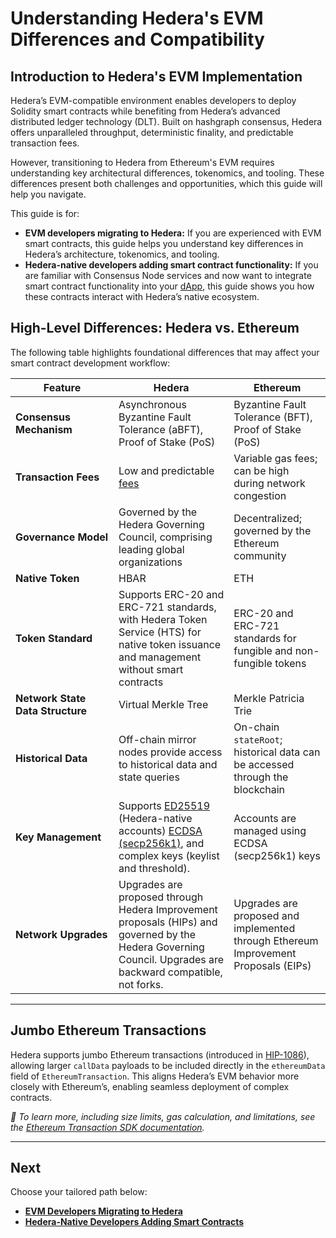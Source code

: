 # Understanding Hedera's EVM Differences and Compatibility

## **Introduction to Hedera's EVM Implementation**

Hedera’s EVM-compatible environment enables developers to deploy Solidity smart contracts while benefiting from Hedera’s advanced distributed ledger technology (DLT). Built on hashgraph consensus, Hedera offers unparalleled throughput, deterministic finality, and predictable transaction fees.

However, transitioning to Hedera from Ethereum's EVM requires understanding key architectural differences, tokenomics, and tooling. These differences present both challenges and opportunities, which this guide will help you navigate.

This guide is for:

* **EVM developers migrating to Hedera:** If you are experienced with EVM smart contracts, this guide helps you understand key differences in Hedera’s architecture, tokenomics, and tooling.
* **Hedera-native developers adding smart contract functionality:** If you are familiar with Consensus Node services and now want to integrate smart contract functionality into your [dApp](../../../support-and-community/glossary.md#decentralized-application-dapp), this guide shows you how these contracts interact with Hedera’s native ecosystem.

## **High-Level Differences: Hedera vs. Ethereum**

The following table highlights foundational differences that may affect your smart contract development workflow:

<table><thead><tr><th width="149">Feature</th><th>Hedera</th><th>Ethereum</th></tr></thead><tbody><tr><td><strong>Consensus Mechanism</strong></td><td>Asynchronous Byzantine Fault Tolerance (aBFT), Proof of Stake (PoS)</td><td>Byzantine Fault Tolerance (BFT), Proof of Stake (PoS)</td></tr><tr><td><strong>Transaction Fees</strong></td><td>Low and predictable <a href="../../../networks/mainnet/fees/">fees</a></td><td>Variable gas fees; can be high during network congestion</td></tr><tr><td><strong>Governance Model</strong></td><td>Governed by the Hedera Governing Council, comprising leading global organizations</td><td>Decentralized; governed by the Ethereum community</td></tr><tr><td><strong>Native Token</strong></td><td>HBAR</td><td>ETH</td></tr><tr><td><strong>Token Standard</strong></td><td>Supports ERC-20 and ERC-721 standards, with Hedera Token Service (HTS) for native token issuance and management without smart contracts</td><td>ERC-20 and ERC-721 standards for fungible and non-fungible tokens</td></tr><tr><td><strong>Network State Data Structure</strong></td><td>Virtual Merkle Tree</td><td>Merkle Patricia Trie</td></tr><tr><td><strong>Historical Data</strong></td><td>Off-chain mirror nodes provide access to historical data and state queries</td><td>On-chain <code>stateRoot</code>; historical data can be accessed through the blockchain</td></tr><tr><td><strong>Key Management</strong></td><td>Supports <a href="../../../support-and-community/glossary.md#ed25519">ED25519</a> (Hedera-native accounts) <a href="../../../support-and-community/glossary.md#ecdsa-secp256k1">ECDSA (secp256k1)</a>, and complex keys (keylist and threshold).</td><td>Accounts are managed using ECDSA (secp256k1) keys</td></tr><tr><td><strong>Network Upgrades</strong></td><td>Upgrades are proposed through Hedera Improvement proposals (HIPs) and governed by the Hedera Governing Council. Upgrades are backward compatible, not forks.</td><td>Upgrades are proposed and implemented through Ethereum Improvement Proposals (EIPs)</td></tr></tbody></table>

***

## **Jumbo Ethereum Transactions**

Hedera supports jumbo Ethereum transactions (introduced in [HIP-1086](https://hips.hedera.com/hip/hip-1086)), allowing larger `callData` payloads to be included directly in the `ethereumData` field of `EthereumTransaction`. This aligns Hedera’s EVM behavior more closely with Ethereum’s, enabling seamless deployment of complex contracts.

_📣 To learn more, including size limits, gas calculation, and limitations, see the_ [_Ethereum Transaction SDK documentation_](../../../sdks-and-apis/sdks/smart-contracts/ethereum-transaction.md)_._

***

## Next

Choose your tailored path below:

* [**EVM Developers Migrating to Hedera**](for-evm-developers-migrating-to-hedera/)
* [**Hedera-Native Developers Adding Smart Contracts**](for-hedera-native-developers-adding-smart-contract-functionality/)
